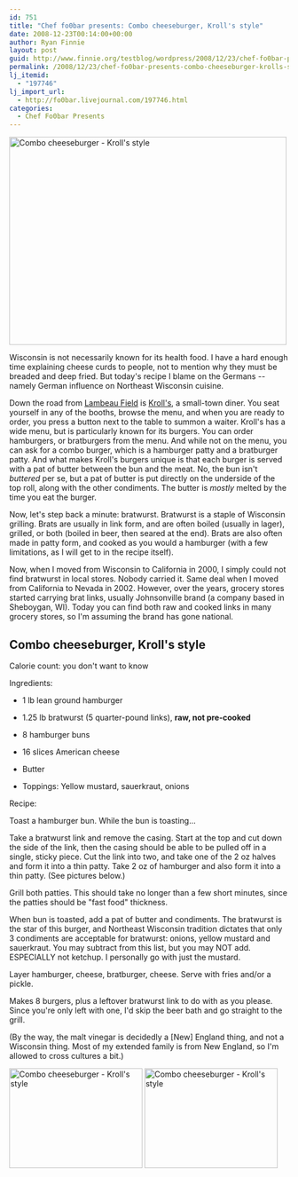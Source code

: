 ```yaml
---
id: 751
title: "Chef fo0bar presents: Combo cheeseburger, Kroll's style"
date: 2008-12-23T00:14:00+00:00
author: Ryan Finnie
layout: post
guid: http://www.finnie.org/testblog/wordpress/2008/12/23/chef-fo0bar-presents-combo-cheeseburger-krolls-style/
permalink: /2008/12/23/chef-fo0bar-presents-combo-cheeseburger-krolls-style/
lj_itemid:
  - "197746"
lj_import_url:
  - http://fo0bar.livejournal.com/197746.html
categories:
  - Chef Fo0bar Presents
---
```

[<img src="http://farm4.static.flickr.com/3198/3130540182_9a6da1ae93.jpg" width="500" height="375" alt="Combo cheeseburger - Kroll's style" />](http://www.flickr.com/photos/fo0bar/3130540182/ "Combo cheeseburger - Kroll's style by fo0bar, on Flickr")

Wisconsin is not necessarily known for its health food. I have a hard enough time explaining cheese curds to people, not to mention why they must be breaded and deep fried. But today's recipe I blame on the Germans -- namely German influence on Northeast Wisconsin cuisine.

Down the road from [Lambeau Field](http://en.wikipedia.org/wiki/Lambeau_Field) is [Kroll's](http://www.krollswest.com/), a small-town diner. You seat yourself in any of the booths, browse the menu, and when you are ready to order, you press a button next to the table to summon a waiter. Kroll's has a wide menu, but is particularly known for its burgers. You can order hamburgers, or bratburgers from the menu. And while not on the menu, you can ask for a combo burger, which is a hamburger patty and a bratburger patty. And what makes Kroll's burgers unique is that each burger is served with a pat of butter between the bun and the meat. No, the bun isn't _buttered_ per se, but a pat of butter is put directly on the underside of the top roll, along with the other condiments. The butter is _mostly_ melted by the time you eat the burger.

Now, let's step back a minute: bratwurst. Bratwurst is a staple of Wisconsin grilling. Brats are usually in link form, and are often boiled (usually in lager), grilled, or both (boiled in beer, then seared at the end). Brats are also often made in patty form, and cooked as you would a hamburger (with a few limitations, as I will get to in the recipe itself).

Now, when I moved from Wisconsin to California in 2000, I simply could not find bratwurst in local stores. Nobody carried it. Same deal when I moved from California to Nevada in 2002. However, over the years, grocery stores started carrying brat links, usually Johnsonville brand (a company based in Sheboygan, WI). Today you can find both raw and cooked links in many grocery stores, so I'm assuming the brand has gone national.

## Combo cheeseburger, Kroll's style

Calorie count: you don't want to know

Ingredients:

* 1 lb lean ground hamburger
  
* 1.25 lb bratwurst (5 quarter-pound links), **raw, not pre-cooked**
  
* 8 hamburger buns
  
* 16 slices American cheese
  
* Butter
  
* Toppings: Yellow mustard, sauerkraut, onions

Recipe:

Toast a hamburger bun. While the bun is toasting...

Take a bratwurst link and remove the casing. Start at the top and cut down the side of the link, then the casing should be able to be pulled off in a single, sticky piece. Cut the link into two, and take one of the 2 oz halves and form it into a thin patty. Take 2 oz of hamburger and also form it into a thin patty. (See pictures below.)

Grill both patties. This should take no longer than a few short minutes, since the patties should be "fast food" thickness.

When bun is toasted, add a pat of butter and condiments. The bratwurst is the star of this burger, and Northeast Wisconsin tradition dictates that only 3 condiments are acceptable for bratwurst: onions, yellow mustard and sauerkraut. You may subtract from this list, but you may NOT add. ESPECIALLY not ketchup. I personally go with just the mustard.

Layer hamburger, cheese, bratburger, cheese. Serve with fries and/or a pickle.

Makes 8 burgers, plus a leftover bratwurst link to do with as you please. Since you're only left with one, I'd skip the beer bath and go straight to the grill.

(By the way, the malt vinegar is decidedly a [New] England thing, and not a Wisconsin thing. Most of my extended family is from New England, so I'm allowed to cross cultures a bit.)

[<img src="http://farm4.static.flickr.com/3050/3129709817_6abdcbb144_m.jpg" width="240" height="180" alt="Combo cheeseburger - Kroll's style" />](http://www.flickr.com/photos/fo0bar/3129709817/ "Combo cheeseburger - Kroll's style by fo0bar, on Flickr") [<img src="http://farm4.static.flickr.com/3293/3130539966_cdc92a3a0e_m.jpg" width="240" height="180" alt="Combo cheeseburger - Kroll's style" />](http://www.flickr.com/photos/fo0bar/3130539966/ "Combo cheeseburger - Kroll's style by fo0bar, on Flickr")